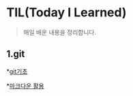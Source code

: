 # TIL(Today I Learned)

> 매일 배운 내용을 정리합니다.

## 1.git

*[git기초](./git.md)

*[마크다운 활용](./markdown.md)

